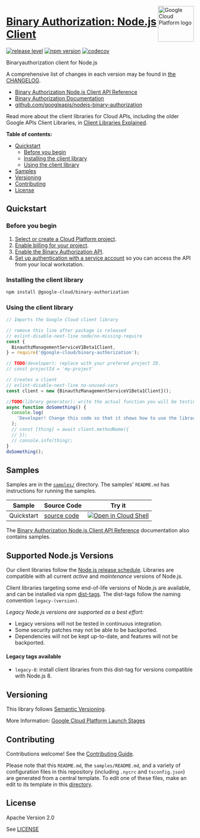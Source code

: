 [//]: # "This README.md file is auto-generated, all changes to this file will be lost."
[//]: # "To regenerate it, use `python -m synthtool`."
<img src="https://avatars2.githubusercontent.com/u/2810941?v=3&s=96" alt="Google Cloud Platform logo" title="Google Cloud Platform" align="right" height="96" width="96"/>

# [Binary Authorization: Node.js Client](https://github.com/googleapis/nodejs-binary-authorization)

[![release level](https://img.shields.io/badge/release%20level-general%20availability%20%28GA%29-brightgreen.svg?style=flat)](https://cloud.google.com/terms/launch-stages)
[![npm version](https://img.shields.io/npm/v/@google-cloud/binary-authorization.svg)](https://www.npmjs.org/package/@google-cloud/binary-authorization)
[![codecov](https://img.shields.io/codecov/c/github/googleapis/nodejs-binary-authorization/master.svg?style=flat)](https://codecov.io/gh/googleapis/nodejs-binary-authorization)




Binaryauthorization client for Node.js


A comprehensive list of changes in each version may be found in
[the CHANGELOG](https://github.com/googleapis/nodejs-binary-authorization/blob/master/CHANGELOG.md).

* [Binary Authorization Node.js Client API Reference][client-docs]
* [Binary Authorization Documentation][product-docs]
* [github.com/googleapis/nodejs-binary-authorization](https://github.com/googleapis/nodejs-binary-authorization)

Read more about the client libraries for Cloud APIs, including the older
Google APIs Client Libraries, in [Client Libraries Explained][explained].

[explained]: https://cloud.google.com/apis/docs/client-libraries-explained

**Table of contents:**


* [Quickstart](#quickstart)
  * [Before you begin](#before-you-begin)
  * [Installing the client library](#installing-the-client-library)
  * [Using the client library](#using-the-client-library)
* [Samples](#samples)
* [Versioning](#versioning)
* [Contributing](#contributing)
* [License](#license)

## Quickstart

### Before you begin

1.  [Select or create a Cloud Platform project][projects].
1.  [Enable billing for your project][billing].
1.  [Enable the Binary Authorization API][enable_api].
1.  [Set up authentication with a service account][auth] so you can access the
    API from your local workstation.

### Installing the client library

```bash
npm install @google-cloud/binary-authorization
```


### Using the client library

```javascript
// Imports the Google Cloud client library

// remove this line after package is released
// eslint-disable-next-line node/no-missing-require
const {
  BinauthzManagementServiceV1Beta1Client,
} = require('@google-cloud/binary-authorization');

// TODO(developer): replace with your prefered project ID.
// const projectId = 'my-project'

// Creates a client
// eslint-disable-next-line no-unused-vars
const client = new {BinauthzManagementServiceV1Beta1Client}();

//TODO(library generator): write the actual function you will be testing
async function doSomething() {
  console.log(
    'Developer! Change this code so that it shows how to use the library! See comments below on structure.'
  );
  // const [thing] = await client.methodName({
  // });
  // console.info(thing);
}
doSomething();

```



## Samples

Samples are in the [`samples/`](https://github.com/googleapis/nodejs-binary-authorization/tree/master/samples) directory. The samples' `README.md`
has instructions for running the samples.

| Sample                      | Source Code                       | Try it |
| --------------------------- | --------------------------------- | ------ |
| Quickstart | [source code](https://github.com/googleapis/nodejs-binary-authorization/blob/master/samples/quickstart.js) | [![Open in Cloud Shell][shell_img]](https://console.cloud.google.com/cloudshell/open?git_repo=https://github.com/googleapis/nodejs-binary-authorization&page=editor&open_in_editor=samples/quickstart.js,samples/README.md) |



The [Binary Authorization Node.js Client API Reference][client-docs] documentation
also contains samples.

## Supported Node.js Versions

Our client libraries follow the [Node.js release schedule](https://nodejs.org/en/about/releases/).
Libraries are compatible with all current _active_ and _maintenance_ versions of
Node.js.

Client libraries targeting some end-of-life versions of Node.js are available, and
can be installed via npm [dist-tags](https://docs.npmjs.com/cli/dist-tag).
The dist-tags follow the naming convention `legacy-(version)`.

_Legacy Node.js versions are supported as a best effort:_

* Legacy versions will not be tested in continuous integration.
* Some security patches may not be able to be backported.
* Dependencies will not be kept up-to-date, and features will not be backported.

#### Legacy tags available

* `legacy-8`: install client libraries from this dist-tag for versions
  compatible with Node.js 8.

## Versioning

This library follows [Semantic Versioning](http://semver.org/).






More Information: [Google Cloud Platform Launch Stages][launch_stages]

[launch_stages]: https://cloud.google.com/terms/launch-stages

## Contributing

Contributions welcome! See the [Contributing Guide](https://github.com/googleapis/nodejs-binary-authorization/blob/master/CONTRIBUTING.md).

Please note that this `README.md`, the `samples/README.md`,
and a variety of configuration files in this repository (including `.nycrc` and `tsconfig.json`)
are generated from a central template. To edit one of these files, make an edit
to its template in this
[directory](https://github.com/googleapis/synthtool/tree/master/synthtool/gcp/templates/node_library).

## License

Apache Version 2.0

See [LICENSE](https://github.com/googleapis/nodejs-binary-authorization/blob/master/LICENSE)

[client-docs]: https://googleapis.dev/nodejs/binaryauthorization/latest/
[product-docs]: https://cloud.google.com/binary-authorization/
[shell_img]: https://gstatic.com/cloudssh/images/open-btn.png
[projects]: https://console.cloud.google.com/project
[billing]: https://support.google.com/cloud/answer/6293499#enable-billing
[enable_api]: https://console.cloud.google.com/flows/enableapi?apiid=binaryauthorization.googleapis.com
[auth]: https://cloud.google.com/docs/authentication/getting-started
